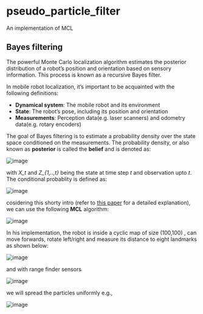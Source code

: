 # pseudo_particle_filter
An implementation of MCL

## Bayes filtering
The powerful Monte Carlo localization algorithm estimates the posterior distribution of a robot’s position and orientation based on sensory information. This process is known as a recursive Bayes filter.

In mobile robot localization, it’s important to be acquainted with the following definitions:

  - **Dynamical system**: The mobile robot and its environment
  - **State**: The robot’s pose, including its position and orientation
  - **Measurements**: Perception data(e.g. laser scanners) and odometry data(e.g. rotary encoders)

The goal of Bayes filtering is to estimate a probability density over the state space conditioned on the measurements. The probability density, or also known as **posterior** is called the **belief** and is denoted as: 

![image](https://user-images.githubusercontent.com/17289954/102710884-e39a8300-42b5-11eb-9975-501ec12d04f9.png)

with *X_t* and *Z_{1,..,t}* being the state at time step *t* and observation upto *t*. The conditional probablity is defined as:


![image](https://user-images.githubusercontent.com/17289954/102710980-b0a4bf00-42b6-11eb-8ad1-511045868a30.png)


cosidering this shorty intro (refer to [this paper](http://robots.stanford.edu/papers/thrun.robust-mcl.pdf) for a detailed explanation), we can use the following **MCL** algorithm: 

![image](https://user-images.githubusercontent.com/17289954/102711316-e8ad0180-42b8-11eb-8734-f4953f18c9e3.png)

In his implementation, the robot is inside a cyclic map of size (100,100) , can move forwards, rotate left/right and measure its distance to eight landmarks as shown below:

![image](https://user-images.githubusercontent.com/17289954/102711450-22cad300-42ba-11eb-84d8-4c51829378be.png)

and with range finder sensors

![image](https://user-images.githubusercontent.com/17289954/102711470-4857dc80-42ba-11eb-9a75-2cebd4ff9b72.png)

we will spread the particles uniformly e.g.,

![image](https://user-images.githubusercontent.com/17289954/102711509-8bb24b00-42ba-11eb-9bda-21828b9ab088.png)







